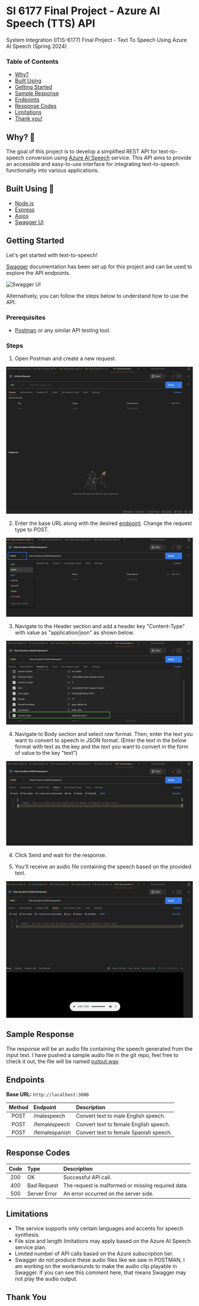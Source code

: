 # SI 6177 Final Project - Azure AI Speech (TTS) API

System Integration (ITIS-6177) Final Project - Text To Speech Using Azure AI Speech (Spring 2024)

### Table of Contents

- [Why?](#why)
- [Built Using](#built-using)
- [Getting Started](#getting-started)
- [Sample Response](#sample-response)
- [Endpoints](#endpoints)
- [Response Codes](#response-codes)
- [Limitations](#limitations)
- [Thank you!](#if-youve-reached-till-here-youre-awesome-thanks-for-taking-the-time-to-use-my-api-🙌🏻)

## Why? 🤔

The goal of this project is to develop a simplified REST API for text-to-speech conversion using [Azure AI Speech](https://azure.microsoft.com/en-us/services/cognitive-services/text-to-speech/) service. This API aims to provide an accessible and easy-to-use interface for integrating text-to-speech functionality into various applications.

## Built Using 🔧

- [Node.js](https://nodejs.org/en)
- [Express](https://expressjs.com/)
- [Axios](https://axios-http.com/)
- [Swagger UI](https://swagger.io/tools/swagger-ui/)

## Getting Started

Let's get started with text-to-speech!

[Swagger](http://localhost:3000/docs/) documentation has been set up for this project and can be used to explore the API endpoints.

![Swagger UI](https://i.imgur.com/EcVqscX.png)

Alternatively, you can follow the steps below to understand how to use the API.

### Prerequisites

- [Postman](https://www.postman.com/) or any similar API testing tool.

### Steps

1. Open Postman and create a new request.

![Postman New Request](image-3.png)

2. Enter the base URL along with the desired [endpoint](#endpoints). Change the request type to POST.

![Postman Change Request Type](image-4.png)

3. Navigate to the Header section and add a header key "Content-Type" with value as "application/json" as shown below.

![Postman Add Header](image-6.png)

4. Navigate to Body section and select _raw_ format. Then, enter the text you want to convert to speech in JSON format. (Enter the text in the below format with text as the key and the text you want to convert in the form of value to the key "text")

![Postman Add Body in JSON](image-5.png)

4. Click Send and wait for the response.

5. You'll receive an audio file containing the speech based on the provided text.

![Output Audio Format](image-7.png)

## Sample Response

The response will be an audio file containing the speech generated from the input text.
I have pushed a sample audio file in the git repo, feel free to check it out, the file will be named [output.wav](https://github.com/yashwanthmn20/SI_6177_Final_Project_Azure_AI_Speech/blob/main/output.wav)

## Endpoints

**Base URL:** `http://localhost:3000`

| Method | Endpoint       | Description                            |
| :----: | :------------- | :------------------------------------- |
|  POST  | /malespeech    | Convert text to male English speech.   |
|  POST  | /femalespeech  | Convert text to female English speech. |
|  POST  | /femalespanish | Convert text to female Spanish speech. |

## Response Codes

| Code | Type         | Description                                        |
| :--: | :----------- | :------------------------------------------------- |
| 200  | OK           | Successful API call.                               |
| 400  | Bad Request  | The request is malformed or missing required data. |
| 500  | Server Error | An error occurred on the server side.              |

## Limitations

- The service supports only certain languages and accents for speech synthesis.
- File size and length limitations may apply based on the Azure AI Speech service plan.
- Limited number of API calls based on the Azure subscription tier.
- Swagger do not produce these audio files like we saw in POSTMAN, I am working on the workarounds to make the audio clip playable in Swagger. If you can see this comment here, that means Swagger may not play the audio output.

## Thank You
